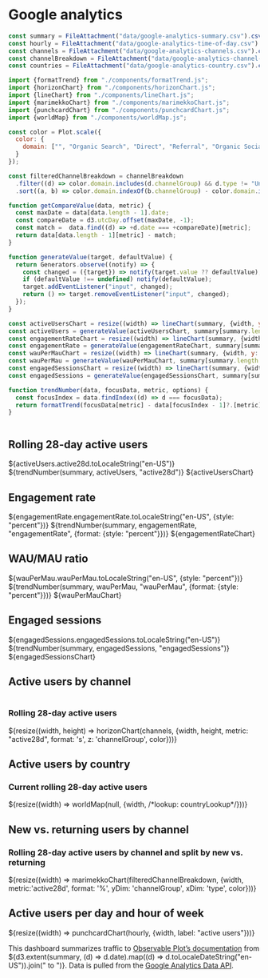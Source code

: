 # Google analytics

```js
const summary = FileAttachment("data/google-analytics-summary.csv").csv({typed: true});
const hourly = FileAttachment("data/google-analytics-time-of-day.csv").csv({typed: true});
const channels = FileAttachment("data/google-analytics-channels.csv").csv({typed: true});
const channelBreakdown = FileAttachment("data/google-analytics-channel-breakdown.csv").csv({typed: true});
const countries = FileAttachment("data/google-analytics-country.csv").csv({typed: true});
```

```js
import {formatTrend} from "./components/formatTrend.js";
import {horizonChart} from "./components/horizonChart.js";
import {lineChart} from "./components/lineChart.js";
import {marimekkoChart} from "./components/marimekkoChart.js";
import {punchcardChart} from "./components/punchcardChart.js";
import {worldMap} from "./components/worldMap.js";
```

```js
const color = Plot.scale({
  color: {
    domain: ["", "Organic Search", "Direct", "Referral", "Organic Social", "Unassigned"]
  }
});

const filteredChannelBreakdown = channelBreakdown
  .filter((d) => color.domain.includes(d.channelGroup) && d.type != "Unknown" && d.channelGroup !== 'Unassigned')
  .sort((a, b) => color.domain.indexOf(b.channelGroup) - color.domain.indexOf(a.channelGroup));

function getCompareValue(data, metric) {
  const maxDate = data[data.length - 1].date;
  const compareDate = d3.utcDay.offset(maxDate, -1);
  const match =  data.find((d) => +d.date === +compareDate)[metric];
  return data[data.length - 1][metric] - match;
}
```

<style type="text/css">

.crop {
  padding-bottom: 0;
  overflow: hidden;
}

</style>

```js
function generateValue(target, defaultValue) {
  return Generators.observe((notify) => {
    const changed = ({target}) => notify(target.value ?? defaultValue);
    if (defaultValue !== undefined) notify(defaultValue);
    target.addEventListener("input", changed);
    return () => target.removeEventListener("input", changed);
  });
}

const activeUsersChart = resize((width) => lineChart(summary, {width, y: "active28d"}));
const activeUsers = generateValue(activeUsersChart, summary[summary.length - 1]);
const engagementRateChart = resize((width) => lineChart(summary, {width, y: "engagementRate", percent: true}));
const engagementRate = generateValue(engagementRateChart, summary[summary.length - 1]);
const wauPerMauChart = resize((width) => lineChart(summary, {width, y: "wauPerMau", percent: true}));
const wauPerMau = generateValue(wauPerMauChart, summary[summary.length - 1]);
const engagedSessionsChart = resize((width) => lineChart(summary, {width, y: "engagedSessions"}));
const engagedSessions = generateValue(engagedSessionsChart, summary[summary.length - 1]);
```

```js
function trendNumber(data, focusData, metric, options) {
  const focusIndex = data.findIndex((d) => d === focusData);
  return formatTrend(focusData[metric] - data[focusIndex - 1]?.[metric], options);
}
```

<div class="grid grid-cols-4">
  <div class="card crop">
    <h2>Rolling 28-day active users</h2>
    <span class="big">${activeUsers.active28d.toLocaleString("en-US")}</span>
    ${trendNumber(summary, activeUsers, "active28d")}
    ${activeUsersChart}
  </div>
  <div class="card crop">
    <h2>Engagement rate</h2>
    <span class="big">${engagementRate.engagementRate.toLocaleString("en-US", {style: "percent"})}</span>
    ${trendNumber(summary, engagementRate, "engagementRate", {format: {style: "percent"}})}
    ${engagementRateChart}
  </div>
  <div class="card crop">
    <h2>WAU/MAU ratio</h2>
    <span class="big">${wauPerMau.wauPerMau.toLocaleString("en-US", {style: "percent"})}</span>
    ${trendNumber(summary, wauPerMau, "wauPerMau", {format: {style: "percent"}})}
    ${wauPerMauChart}
  </div>
  <div class="card crop">
    <h2>Engaged sessions</h2>
    <span class="big">${engagedSessions.engagedSessions.toLocaleString("en-US")}</span>
    ${trendNumber(summary, engagedSessions, "engagedSessions")}
    ${engagedSessionsChart}
  </div>
</div>

<div class="grid grid-cols-2" style="grid-auto-rows: auto;">
  <div class="card grid-rowspan-4" style="max-width: none; display: flex; flex-direction: column;">
    <h2>Active users by channel</h2>
    <h3>Rolling 28-day active users</h3>
    <div style="flex-grow: 1;">${resize((width, height) => horizonChart(channels, {width, height, metric: "active28d", format: 's', z: 'channelGroup', color}))}</div>
  </div>
  <div class="card grid-rowspan-2">
    <h2>Active users by country</h2>
    <h3>Current rolling 28-day active users</h3>
    ${resize((width) => worldMap(null, {width, /*lookup: countryLookup*/}))}
  </div>
  <div class="card grid-rowspan-4">
    <h2>New vs. returning users by channel</h2>
    <h3>Rolling 28-day active users by channel and split by new vs. returning</h3>
    ${resize((width) => marimekkoChart(filteredChannelBreakdown, {width, metric:'active28d', format: '%', yDim: 'channelGroup', xDim: 'type', color}))}
  </div>
  <div class="card grid-rowspan-2">
    <h2>Active users per day and hour of week</h2>
    ${resize((width) => punchcardChart(hourly, {width, label: "active users"}))}
  </div>
</div>

<p>This dashboard summarizes traffic to <a href="https://observablehq.com/plot/">Observable Plot’s documentation</a> from ${d3.extent(summary, (d) => d.date).map((d) => d.toLocaleDateString("en-US")).join(" to ")}. Data is pulled from the <a href="https://developers.google.com/analytics/devguides/reporting/data/v1/quickstart-client-libraries">Google Analytics Data API</a>.</p>

